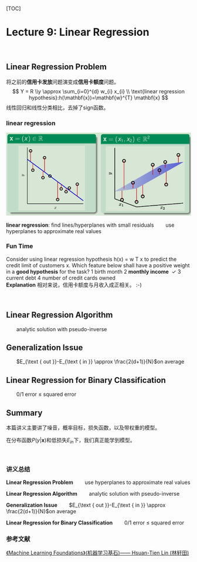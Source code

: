 [TOC]

# Lecture 9: Linear Regression
<br/>

## Linear Regression Problem
将之前的**信用卡发放**问题演变成**信用卡额度**问题。
$$
Y = R
\\y \approx \sum_{i=0}^{d} w_{i} x_{i}
\\ \text{linear regression hypothesis}:h(\mathbf{x})=\mathbf{w}^{T} \mathbf{x}
$$
线性回归和线性分类相比，去掉了sign函数。
<br/>

### linear regression

![Illustration of Linear Regression](resources/imgs/lecture9_linear_regression/illustration_of_linear_regression.png)

**linear regression**: find lines/hyperplanes with small residuals
&emsp;&emsp;use hyperplanes to approximate real values
<br/>

### Fun Time
Consider using linear regression hypothesis h(x) = w T x to predict the credit limit of customers x. Which feature below shall have a positive weight in a **good hypothesis** for the task?
1 birth month
2 **monthly income** &nbsp;$\checkmark$
3 current debt
4 number of credit cards owned
<br/>
**Explanation**
相对来说，信用卡额度与月收入成正相关。 :-)

<br/>

## Linear Regression Algorithm
&emsp;&emsp;analytic solution with pseudo-inverse
<br/>

## Generalization Issue
&emsp;&emsp;$E_{\text { out }}-E_{\text { in }} \approx \frac{2(d+1)}{N}$on average
<br/>

## Linear Regression for Binary Classification
&emsp;&emsp;0/1 error ≤ squared error
<br/>



## Summary
本篇讲义主要讲了噪音，概率目标，损失函数，以及带权重的模型。

在分布函数$P(y | \mathbf{x})$和低损失$E_{in}$下，我们真正能学到模型。

<br/>

### 讲义总结

**Linear Regression Problem**
&emsp;&emsp;use hyperplanes to approximate real values
<br/>

**Linear Regression Algorithm**
&emsp;&emsp;analytic solution with pseudo-inverse
<br/>

**Generalization Issue**
&emsp;&emsp;$E_{\text { out }}-E_{\text { in }} \approx \frac{2(d+1)}{N}$on average
<br/>

**Linear Regression for Binary Classification**
&emsp;&emsp;0/1 error ≤ squared error
<br/>

### 参考文献
<a href="https://www.csie.ntu.edu.tw/~htlin/course/mlfound18fall/">《Machine Learning Foundations》(机器学习基石)—— Hsuan-Tien Lin (林轩田)</a>


